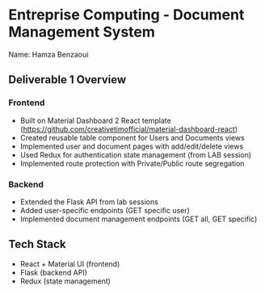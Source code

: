 # Entreprise Computing - Document Management System
Name: Hamza Benzaoui

## Deliverable 1 Overview

### Frontend
- Built on Material Dashboard 2 React template (https://github.com/creativetimofficial/material-dashboard-react)
- Created reusable table component for Users and Documents views
- Implemented user and document pages with add/edit/delete views
- Used Redux for authentication state management (from LAB session)
- Implemented route protection with Private/Public route segregation

### Backend
- Extended the Flask API from lab sessions
- Added user-specific endpoints (GET specific user)
- Implemented document management endpoints (GET all, GET specific)

## Tech Stack
- React + Material UI (frontend)
- Flask (backend API)
- Redux (state management)
